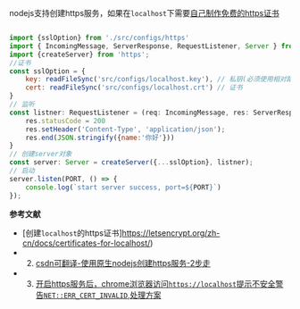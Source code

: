 
nodejs支持创建https服务，如果在`localhost`下需要[自己制作免费的https证书](https://letsencrypt.org/zh-cn/docs/certificates-for-localhost/)

```js

import {sslOption} from './src/configs/https'
import { IncomingMessage, ServerResponse, RequestListener, Server } from 'http';
import {createServer} from 'https';
//证书
const sslOption = {
    key: readFileSync('src/configs/localhost.key'), // 私钥(必须使用相对路径，不允许`~`代替)
    cert: readFileSync('src/configs/localhost.crt') // 证书
}
// 监听
const listner: RequestListener = (req: IncomingMessage, res: ServerResponse) => {
    res.statusCode = 200
    res.setHeader('Content-Type', 'application/json');
    res.end(JSON.stringify({name:'你好'}))
}
// 创建server对象
const server: Server = createServer({...sslOption}, listner);
// 启动
server.listen(PORT, () => {
    console.log(`start server success, port=${PORT}`)
});
```


**参考文献**
- [创建`localhost`的https证书]https://letsencrypt.org/zh-cn/docs/certificates-for-localhost/)
- 2. [csdn可翻译-使用原生nodejs创建https服务-2步走](https://nodejs.org/en/knowledge/HTTP/servers/how-to-create-a-HTTPS-server/)
- 3. [开启https服务后，chrome浏览器访问`https://localhost`提示不安全警告`NET::ERR_CERT_INVALID`,处理方案]()